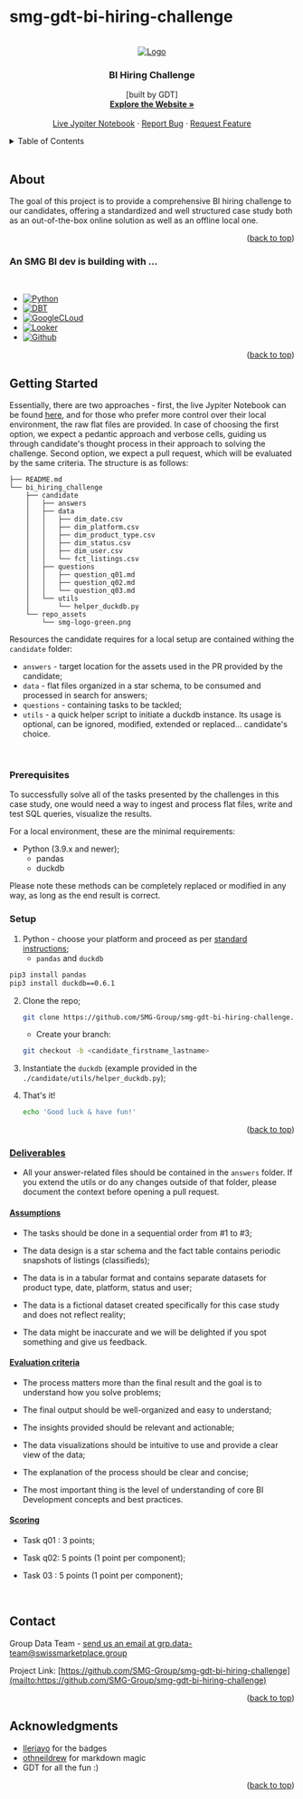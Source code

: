 # smg-gdt-bi-hiring-challenge 

<!-- SMG LOGO -->
<br />
<div align="center">
  <a href="https://github.com/github_username/smg-gdt-bi-hiring-challenge">
    <img src="https://swissmarketplace.group/wp-content/uploads/2022/07/smg-logo-green.svg" alt="Logo">
  </a>

<h3 align="center"><b>BI Hiring Challenge</b></h3>

  <p align="center">
    [built by GDT]
    <br />
    <a href="https://swissmarketplace.group/"><strong>Explore the Website »</strong></a>
    <br />
    <br />
    <a href="https://mybinder.org/v2/gh/codeclash/cs/HEAD?labpath=playground.ipynb">Live Jypiter Notebook</a>
    ·
    <a href="https://github.com/github_username/smg-gdt-bi-hiring-challenge/issues">Report Bug</a>
    ·
    <a href="https://github.com/github_username/smg-gdt-bi-hiring-challenge/issues">Request Feature</a>
  </p>
</div>


<!-- TABLE OF CONTENTS -->
<details>
  <summary>Table of Contents</summary>
  <ol>
    <li>
      <a href="#about-the-project">About</a>
      <ul>
        <li><a href="#built-with">An SMG BI dev is building with</a></li>
      </ul>
    </li>
    <li>
      <a href="#getting-started">Getting Started</a>
      <ul>
        <li><a href="#prerequisites">Prerequisites</a></li>
        <li><a href="#setup">Setup</a></li> 
        <li><a href="#deliverables">Deliverables</a></li> 
      </ul>
    </li>
    <li><a href="#contact">Contact</a></li>
    <li><a href="#acknowledgments">Acknowledgments</a></li>
  </ol>
</details>
<br />


<!-- About -->
## About

<!--[![Product Name Screen Shot][product-screenshot]](https://example.com) -->

The goal of this project is to provide a comprehensive BI hiring challenge to our candidates, offering a standardized and well structured case study both as an out-of-the-box online solution as well as an offline local one. 

<p align="right">(<a href="#readme-top">back to top</a>)</p>



### An SMG BI dev is building with ... 
<br />

* [![Python][Python]][Python-url]
* [![DBT][DBT]][DBT-url]
* [![GoogleCLoud][GoogleCLoud]][GoogleCLoud-url]
* [![Looker][Looker]][Looker-url]
* [![Github][Github]][Github-url]

<p align="right">(<a href="#readme-top">back to top</a>)</p>



<!-- GETTING STARTED -->
## Getting Started

Essentially, there are two approaches - first, the live Jypiter Notebook can be found [here](https://mybinder.org/v2/gh/codeclash/cs/HEAD?labpath=playground.ipynb), and for those who prefer more control over their local environment, the raw flat files are provided. In case of choosing the first option, we expect a pedantic approach and verbose cells, guiding us through candidate's thought process in their approach to solving the challenge. Second option, we expect a pull request, which will be evaluated by the same criteria. The structure is as follows: 

```
├── README.md
└── bi_hiring_challenge
    ├── candidate
    │   ├── answers
    │   ├── data
    │   │   ├── dim_date.csv
    │   │   ├── dim_platform.csv
    │   │   ├── dim_product_type.csv
    │   │   ├── dim_status.csv
    │   │   ├── dim_user.csv
    │   │   └── fct_listings.csv
    │   ├── questions
    │   │   ├── question_q01.md
    │   │   ├── question_q02.md
    │   │   └── question_q03.md
    │   └── utils
    │       └── helper_duckdb.py
    └── repo_assets
        └── smg-logo-green.png
```

Resources the candidate requires for a local setup are contained withing the `candidate` folder: 
- `answers` - target location for the assets used in the PR provided by the candidate; 
- `data` - flat files organized in a star schema, to be consumed and processed in search for answers; 
- `questions` - containing tasks to be tackled; 
- `utils` - a quick helper script to initiate a duckdb instance. Its usage is optional, can be ignored, modified, extended or replaced... candidate's choice. 

<br />

### Prerequisites

To successfully solve all of the tasks presented by the challenges in this case study, one would need a  way to ingest and process flat files, write and test SQL queries, visualize the results. 

For a local environment, these are the minimal requirements: 
* Python (3.9.x and newer); 
    * pandas
    * duckdb

Please note these methods can be completely replaced or modified in any way, as long as the end result is correct.


### Setup

1. Python - choose your platform and proceed as per [standard instructions](https://www.python.org/downloads/); 
    * `pandas` and `duckdb`
  ```sh
  pip3 install pandas
  pip3 install duckdb==0.6.1
  ```
2. Clone the repo;
   ```sh
   git clone https://github.com/SMG-Group/smg-gdt-bi-hiring-challenge.git
   ``` 
   * Create your branch: 
   ```sh
   git checkout -b <candidate_firstname_lastname>
   ``` 
3. Instantiate the `duckdb` (example provided in the `./candidate/utils/helper_duckdb.py`);
  
4. That's it! 
   ```sh
   echo 'Good luck & have fun!'
   ```

<p align="right">(<a href="#readme-top">back to top</a>)</p>

### <u>Deliverables</u> 

- All your answer-related files should be contained in the `answers` folder. If you extend the utils or do any changes outside of that folder, please document the context before opening a pull request. 

#### <u>Assumptions</u>
* The tasks should be done in a sequential order from #1 to #3;

* The data design is a star schema and the fact table contains periodic snapshots of listings (classifieds);

* The data is in a tabular format and contains separate datasets for product type, date, platform, status and user;

* The data is a fictional dataset created specifically for this case study and does not reflect reality;

* The data might be inaccurate and we will be delighted if you spot something and give us feedback.

#### <u>Evaluation criteria</u> 

* The process matters more than the final result and the goal is to understand how you solve problems;

* The final output should be well-organized and easy to understand;

* The insights provided should be relevant and actionable;

* The data visualizations should be intuitive to use and provide a clear view of the data;

* The explanation of the process should be clear and concise;

* The most important thing is the level of understanding of core BI Development concepts and best practices. 

#### <u>Scoring</u> 

* Task q01 : 3 points;

* Task q02: 5 points (1 point per component);

* Task 03 : 5 points (1 point per component);

<br />

<!-- CONTACT -->
## Contact

Group Data Team - [send us an email at grp.data-team@swissmarketplace.group](grp.data-team@swissmarketplace.group)

Project Link: [https://github.com/SMG-Group/smg-gdt-bi-hiring-challenge](mailto:https://github.com/SMG-Group/smg-gdt-bi-hiring-challenge)

<p align="right">(<a href="#readme-top">back to top</a>)</p>

<!-- ACKNOWLEDGMENTS -->
## Acknowledgments

* [Ileriayo](https://github.com/Ileriayo/markdown-badges) for the badges
* [othneildrew](https://github.com/othneildrew/Best-README-Template/blob/master/README.md) for markdown magic
* GDT for all the fun :) 

<p align="right">(<a href="#readme-top">back to top</a>)</p>



<!-- MARKDOWN LINKS & IMAGES -->
<!-- https://www.markdownguide.org/basic-syntax/#reference-style-links -->
[product-screenshot]: images/screenshot.png 
[Python]: https://img.shields.io/badge/python-3670A0?style=for-the-badge&logo=python&logoColor=ffdd54
[Python-url]: https://www.python.org/downloads/
[DBT]: https://img.shields.io/badge/dbt-FF694B?style=for-the-badge&logo=dbt&logoColor=white
[DBT-url]: https://docs.getdbt.com/
[GoogleCloud]: https://img.shields.io/badge/Google_Cloud-4285F4?style=for-the-badge&logo=google-cloud&logoColor=white
[GoogleCloud-url]: https://cloud.google.com/
[Looker]: https://img.shields.io/static/v1?style=for-the-badge&message=Looker&color=4285F4&logo=Looker&logoColor=FFFFFF&label=
[Looker-url]: https://www.looker.com/
[Github]: https://img.shields.io/badge/GitHub-100000?style=for-the-badge&logo=github&logoColor=white
[Github-url]: https://github.com/